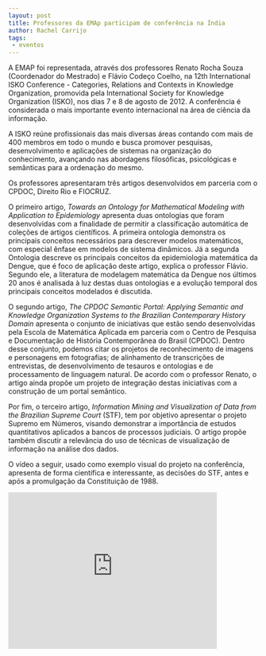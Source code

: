 ```yaml
---
layout: post
title: Professores da EMAp participam de conferência na Índia
author: Rachel Carrijo
tags:
 - eventos
---
```


A EMAP foi representada, através dos professores Renato Rocha Souza
(Coordenador do Mestrado) e Flávio Codeço Coelho, na 12th
International ISKO Conference - Categories, Relations and Contexts in
Knowledge Organization, promovida pela International Society for
Knowledge Organization (ISKO), nos dias 7 e 8 de agosto de 2012.  A
conferência é considerada o mais importante evento internacional na
área de ciência da informação.

A ISKO reúne profissionais das mais diversas áreas contando com mais
de 400 membros em todo o mundo e busca promover pesquisas,
desenvolvimento e aplicações de sistemas na organização do
conhecimento, avançando nas abordagens filosóficas, psicológicas e
semânticas para a ordenação do mesmo.

Os professores apresentaram três artigos desenvolvidos em parceria com
o CPDOC, Direito Rio e FIOCRUZ.
 
O primeiro artigo, *Towards an Ontology for Mathematical Modeling with
Application to Epidemiology* apresenta duas ontologias que foram
desenvolvidas com a finalidade de permitir a classificação automática
de coleções de artigos científicos. A primeira ontologia demonstra os
principais conceitos necessários para descrever modelos matemáticos,
com especial ênfase em modelos de sistema dinâmicos.  Já a segunda
Ontologia descreve os principais conceitos da epidemiologia matemática
da Dengue, que é foco de aplicação deste artigo, explica o professor
Flávio.  Segundo ele, a literatura de modelagem matemática da Dengue
nos últimos 20 anos é analisada à luz destas duas ontologias e a
evolução temporal dos principais conceitos modelados é discutida.

O segundo artigo, *The CPDOC Semantic Portal: Applying Semantic and
Knowledge Organization Systems to the Brazilian Contemporary History
Domain* apresenta o conjunto de iniciativas que estão sendo
desenvolvidas pela Escola de Matemática Aplicada em parceria com o
Centro de Pesquisa e Documentação de História Contemporânea do Brasil
(CPDOC). Dentro desse conjunto, podemos citar os projetos de
reconhecimento de imagens e personagens em fotografias; de alinhamento
de transcrições de entrevistas, de desenvolvimento de tesauros e
ontologias e de processamento de linguagem natural.  De acordo com o
professor Renato, o artigo ainda propõe um projeto de integração
destas iniciativas com a construção de um portal semântico.

Por fim, o terceiro artigo, *Information Mining and Visualization of
Data from the Brazilian Supreme Court* (STF), tem por objetivo
apresentar o projeto Supremo em Números, visando demonstrar a
importância de estudos quantitativos aplicados a bancos de processos
judiciais. O artigo propõe também discutir a relevância do uso de
técnicas de visualização de informação na análise dos dados.

O vídeo a seguir, usado como exemplo visual do projeto na conferência,
apresenta de forma científica e interessante, as decisões do STF,
antes e após a promulgação da Constituição de 1988.

<iframe width="420" height="315" src="http://www.youtube.com/embed/ohZgKOxW9DA?rel=0" frameborder="0" allowfullscreen></iframe>


